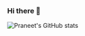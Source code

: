 ### Hi there 👋

![Praneet's GitHub stats](https://github-readme-stats.vercel.app/api?username=PraneetNeuro&show_icons=true&theme=radical&hide=prs,issues,contribs)
